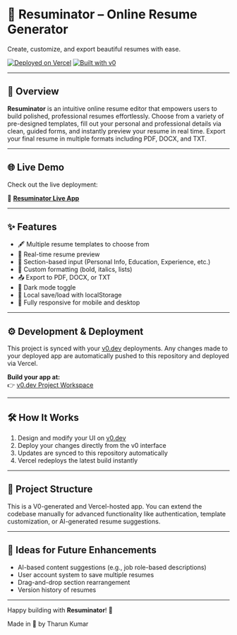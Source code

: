# 📝 Resuminator – Online Resume Generator

Create, customize, and export beautiful resumes with ease.

[![Deployed on Vercel](https://img.shields.io/badge/Deployed%20on-Vercel-black?style=for-the-badge&logo=vercel)](https://vercel.com/tharun007-tks-projects/v0-resuminator-dd)
[![Built with v0](https://img.shields.io/badge/Built%20with-v0.dev-black?style=for-the-badge)](https://v0.dev/chat/projects/U21wzBs6mhJ)

---

## 🚀 Overview

**Resuminator** is an intuitive online resume editor that empowers users to build polished, professional resumes effortlessly. Choose from a variety of pre-designed templates, fill out your personal and professional details via clean, guided forms, and instantly preview your resume in real time. Export your final resume in multiple formats including PDF, DOCX, and TXT.

---

## 🌐 Live Demo

Check out the live deployment:

🔗 **[Resuminator Live App](https://vercel.com/tharun007-tks-projects/v0-resuminator-dd)**

---

## ✨ Features

- 🖋️ Multiple resume templates to choose from  
- 📄 Real-time resume preview  
- 🧩 Section-based input (Personal Info, Education, Experience, etc.)  
- 🎨 Custom formatting (bold, italics, lists)  
- 📤 Export to PDF, DOCX, or TXT  
- 🌙 Dark mode toggle  
- 💾 Local save/load with localStorage  
- 📱 Fully responsive for mobile and desktop  

---

## ⚙️ Development & Deployment

This project is synced with your [v0.dev](https://v0.dev) deployments. Any changes made to your deployed app are automatically pushed to this repository and deployed via Vercel.

**Build your app at:**  
👉 [v0.dev Project Workspace](https://v0.dev/chat/projects/U21wzBs6mhJ)

---

## 🛠 How It Works

1. Design and modify your UI on [v0.dev](https://v0.dev)
2. Deploy your changes directly from the v0 interface
3. Updates are synced to this repository automatically
4. Vercel redeploys the latest build instantly

---

## 📁 Project Structure

This is a V0-generated and Vercel-hosted app. You can extend the codebase manually for advanced functionality like authentication, template customization, or AI-generated resume suggestions.

---

## 🧠 Ideas for Future Enhancements

- AI-based content suggestions (e.g., job role-based descriptions)
- User account system to save multiple resumes
- Drag-and-drop section rearrangement
- Version history of resumes

---

Happy building with **Resuminator**! 🚀

Made in 💙 by Tharun Kumar
